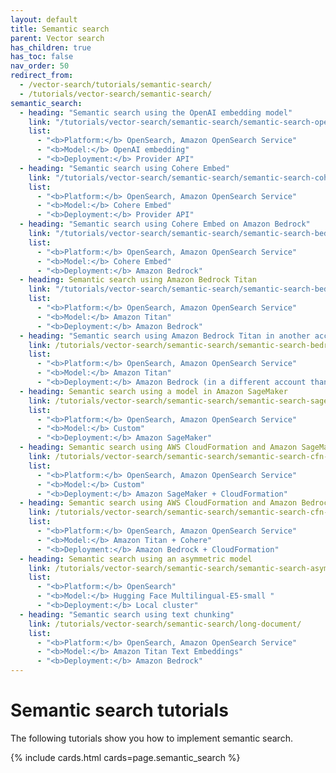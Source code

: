 ```yaml
---
layout: default
title: Semantic search
parent: Vector search
has_children: true
has_toc: false
nav_order: 50
redirect_from:
  - /vector-search/tutorials/semantic-search/
  - /tutorials/vector-search/semantic-search/
semantic_search:
  - heading: "Semantic search using the OpenAI embedding model"
    link: "/tutorials/vector-search/semantic-search/semantic-search-openai/"
    list:
      - "<b>Platform:</b> OpenSearch, Amazon OpenSearch Service"
      - "<b>Model:</b> OpenAI embedding"  
      - "<b>Deployment:</b> Provider API"  
  - heading: "Semantic search using Cohere Embed"
    link: "/tutorials/vector-search/semantic-search/semantic-search-cohere/"
    list:
      - "<b>Platform:</b> OpenSearch, Amazon OpenSearch Service"
      - "<b>Model:</b> Cohere Embed"  
      - "<b>Deployment:</b> Provider API"  
  - heading: "Semantic search using Cohere Embed on Amazon Bedrock"
    link: "/tutorials/vector-search/semantic-search/semantic-search-bedrock-cohere/"
    list:
      - "<b>Platform:</b> OpenSearch, Amazon OpenSearch Service"
      - "<b>Model:</b> Cohere Embed"  
      - "<b>Deployment:</b> Amazon Bedrock"  
  - heading: Semantic search using Amazon Bedrock Titan
    link: "/tutorials/vector-search/semantic-search/semantic-search-bedrock-titan/"
    list:
      - "<b>Platform:</b> OpenSearch, Amazon OpenSearch Service"
      - "<b>Model:</b> Amazon Titan"  
      - "<b>Deployment:</b> Amazon Bedrock"  
  - heading: "Semantic search using Amazon Bedrock Titan in another account"
    link: /tutorials/vector-search/semantic-search/semantic-search-bedrock-titan-other/
    list:
      - "<b>Platform:</b> OpenSearch, Amazon OpenSearch Service"
      - "<b>Model:</b> Amazon Titan"  
      - "<b>Deployment:</b> Amazon Bedrock (in a different account than your Amazon OpenSearch Service account)"
  - heading: Semantic search using a model in Amazon SageMaker
    link: /tutorials/vector-search/semantic-search/semantic-search-sagemaker/
    list: 
      - "<b>Platform:</b> OpenSearch, Amazon OpenSearch Service"
      - "<b>Model:</b> Custom"  
      - "<b>Deployment:</b> Amazon SageMaker"  
  - heading: Semantic search using AWS CloudFormation and Amazon SageMaker
    link: /tutorials/vector-search/semantic-search/semantic-search-cfn-sagemaker/
    list:
      - "<b>Platform:</b> OpenSearch, Amazon OpenSearch Service"
      - "<b>Model:</b> Custom"  
      - "<b>Deployment:</b> Amazon SageMaker + CloudFormation"
  - heading: Semantic search using AWS CloudFormation and Amazon Bedrock
    link: /tutorials/vector-search/semantic-search/semantic-search-cfn-bedrock/
    list:
      - "<b>Platform:</b> OpenSearch, Amazon OpenSearch Service"
      - "<b>Model:</b> Amazon Titan + Cohere"  
      - "<b>Deployment:</b> Amazon Bedrock + CloudFormation"
  - heading: Semantic search using an asymmetric model
    link: /tutorials/vector-search/semantic-search/semantic-search-asymmetric/
    list: 
      - "<b>Platform:</b> OpenSearch"
      - "<b>Model:</b> Hugging Face Multilingual-E5-small "  
      - "<b>Deployment:</b> Local cluster"  
  - heading: "Semantic search using text chunking"
    link: /tutorials/vector-search/semantic-search/long-document/
    list:
      - "<b>Platform:</b> OpenSearch, Amazon OpenSearch Service"
      - "<b>Model:</b> Amazon Titan Text Embeddings"  
      - "<b>Deployment:</b> Amazon Bedrock"
---
```


# Semantic search tutorials

The following tutorials show you how to implement semantic search.

{% include cards.html cards=page.semantic_search %}